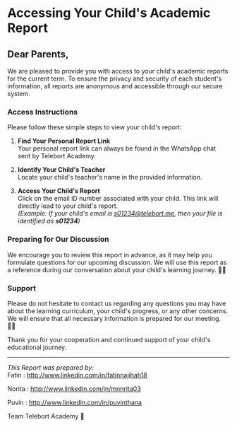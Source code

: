 # Accessing Your Child's Academic Report

## Dear Parents,

We are pleased to provide you with access to your child's academic reports for the current term. To ensure the privacy and security of each student's information, all reports are anonymous and accessible through our secure system.

### Access Instructions

Please follow these simple steps to view your child's report:

1. **Find Your Personal Report Link**  
   Your personal report link can always be found in the WhatsApp chat sent by Telebort Academy.

2. **Identify Your Child's Teacher**  
   Locate your child's teacher's name in the provided information.

3. **Access Your Child's Report**  
   Click on the email ID number associated with your child. This link will directly lead to your child's report.  
   *(Example: If your child's email is s01234@telebort.me, then your file is identified as **s01234**)*

### Preparing for Our Discussion

We encourage you to review this report in advance, as it may help you formulate questions for our upcoming discussion. We will use this report as a reference during our conversation about your child's learning journey. 🚀✨

### Support

Please do not hesitate to contact us regarding any questions you may have about the learning curriculum, your child's progress, or any other concerns. We will ensure that all necessary information is prepared for our meeting. 🙌🏻

Thank you for your cooperation and continued support of your child's educational journey.

---

*This Report was prepared by:*  
Fatin  : http://www.linkedin.com/in/fatinnajihah18

Norita : http://www.linkedin.com/in/mnnrita03

Puvin  : http://www.linkedin.com/in/puvinthana

Team Telebort Academy 🧡
